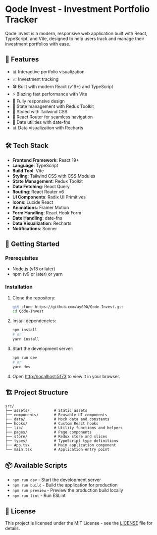 # Qode Invest - Investment Portfolio Tracker

Qode Invest is a modern, responsive web application built with React, TypeScript, and Vite, designed to help users track and manage their investment portfolios with ease.

## 🚀 Features

- 📊 Interactive portfolio visualization
- 📈 Investment tracking
- 🛠 Built with modern React (v19+) and TypeScript
- ⚡ Blazing fast performance with Vite
- 📱 Fully responsive design
- 🔄 State management with Redux Toolkit
- 🎨 Styled with Tailwind CSS
- 🚀 React Router for seamless navigation
- 📅 Date utilities with date-fns
- 📊 Data visualization with Recharts

## 🛠 Tech Stack

- **Frontend Framework**: React 19+
- **Language**: TypeScript
- **Build Tool**: Vite
- **Styling**: Tailwind CSS with CSS Modules
- **State Management**: Redux Toolkit
- **Data Fetching**: React Query
- **Routing**: React Router v6
- **UI Components**: Radix UI Primitives
- **Icons**: Lucide React
- **Animations**: Framer Motion
- **Form Handling**: React Hook Form
- **Date Handling**: date-fns
- **Data Visualization**: Recharts
- **Notifications**: Sonner

## 🚀 Getting Started

### Prerequisites

- Node.js (v18 or later)
- npm (v9 or later) or yarn

### Installation

1. Clone the repository:

   ```bash
   git clone https://github.com/ay690/Qode-Invest.git
   cd Qode-Invest
   ```

2. Install dependencies:

   ```bash
   npm install
   # or
   yarn install
   ```

3. Start the development server:

   ```bash
   npm run dev
   # or
   yarn dev
   ```

4. Open [http://localhost:5173](http://localhost:5173) to view it in your browser.

## 🏗 Project Structure

```
src/
├── assets/           # Static assets
├── components/       # Reusable UI components
├── data/             # Mock data and constants
├── hooks/            # Custom React hooks
├── lib/              # Utility functions and helpers
├── pages/            # Page components
├── store/            # Redux store and slices
├── types/            # TypeScript type definitions
├── App.tsx           # Main application component
└── main.tsx          # Application entry point
```

## 📦 Available Scripts

- `npm run dev` - Start the development server
- `npm run build` - Build the application for production
- `npm run preview` - Preview the production build locally
- `npm run lint` - Run ESLint

## 📄 License

This project is licensed under the MIT License - see the [LICENSE](LICENSE) file for details.
